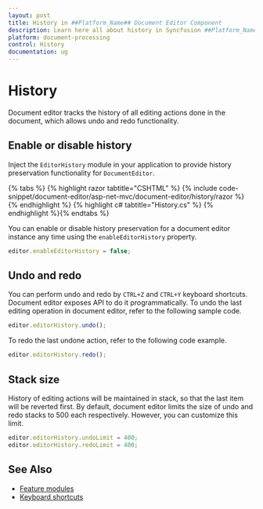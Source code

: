 ```yaml
---
layout: post
title: History in ##Platform_Name## Document Editor Component
description: Learn here all about history in Syncfusion ##Platform_Name## Document Editor component of Syncfusion Essential JS 2 and more.
platform: document-processing
control: History
documentation: ug
---
```



# History

Document editor tracks the history of all editing actions done in the document, which allows undo and redo functionality.

## Enable or disable history

Inject the `EditorHistory` module in your application to provide history preservation functionality for `DocumentEditor`.



{% tabs %}
{% highlight razor tabtitle="CSHTML" %}
{% include code-snippet/document-editor/asp-net-mvc/document-editor/history/razor %}
{% endhighlight %}
{% highlight c# tabtitle="History.cs" %}
{% endhighlight %}{% endtabs %}




You can enable or disable history preservation for a document editor instance any time using the `enableEditorHistory` property.

```typescript
editor.enableEditorHistory = false;
```

## Undo and redo

You can perform undo and redo by `CTRL+Z` and `CTRL+Y` keyboard shortcuts. Document editor exposes API to do it programmatically. To undo the last editing operation in document editor, refer to the following sample code.

```typescript
editor.editorHistory.undo();
```

To redo the last undone action, refer to the following code example.

```typescript
editor.editorHistory.redo();
```

## Stack size

History of editing actions will be maintained in stack, so that the last item will be reverted first. By default, document editor limits the size of undo and redo stacks to 500 each respectively. However, you can customize this limit.

```typescript
editor.editorHistory.undoLimit = 400;
editor.editorHistory.redoLimit = 400;
```

## See Also

* [Feature modules](./feature-module)
* [Keyboard shortcuts](./keyboard-shortcut)
